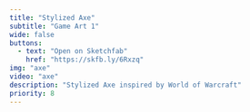 ```yaml
---
title: "Stylized Axe"
subtitle: "Game Art 1"
wide: false
buttons:
  - text: "Open on Sketchfab"
    href: "https://skfb.ly/6Rxzq"
img: "axe"
video: "axe"
description: "Stylized Axe inspired by World of Warcraft"
priority: 8
---
```

